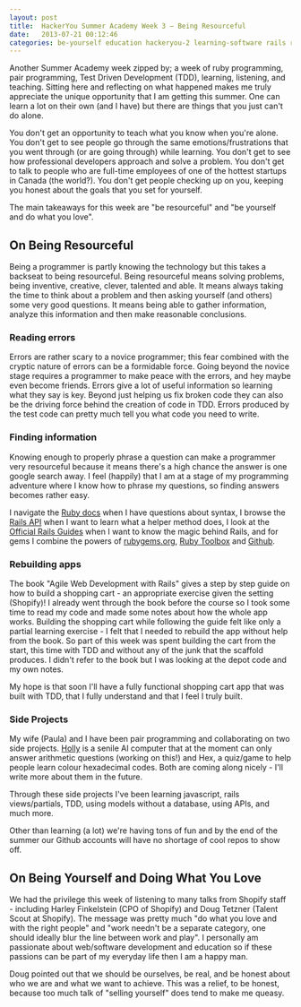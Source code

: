 ```yaml
---
layout: post
title:  HackerYou Summer Academy Week 3 – Being Resourceful
date:   2013-07-21 00:12:46
categories: be-yourself education hackeryou-2 learning-software rails reading-docs reading-errors searching-for-information shopify side-projects web-development
---
```

Another Summer Academy week zipped by; a week of ruby programming, pair programming, Test Driven Development (TDD), learning, listening, and teaching. Sitting here and reflecting on what happened makes me truly appreciate the unique opportunity that I am getting this summer. One can learn a lot on their own (and I have) but there are things that you just can't do alone.

You don't get an opportunity to teach what you know when you're alone. You don't get to see people go through the same emotions/frustrations that you went through (or are going through) while learning. You don't get to see how professional developers approach and solve a problem. You don't get to talk to people who are full-time employees of one of the hottest startups in Canada (the world?). You don't get people checking up on you, keeping you honest about the goals that you set for yourself.

The main takeaways for this week are "be resourceful" and "be yourself and do what you love".
## On Being Resourceful
Being a programmer is partly knowing the technology but this takes a backseat to being resourceful. Being resourceful means solving problems, being inventive, creative, clever, talented and able. It means always taking the time to think about a problem and then asking yourself (and others) some very good questions. It means being able to gather information, analyze this information and then make reasonable conclusions.
### Reading errors
Errors are rather scary to a novice programmer; this fear combined with the cryptic nature of errors can be a formidable force. Going beyond the novice stage requires a programmer to make peace with the errors, and hey maybe even become friends. Errors give a lot of useful information so learning what they say is key. Beyond just helping us fix broken code they can also be the driving force behind the creation of code in TDD. Errors produced by the test code can pretty much tell you what code you need to write.
### Finding information
Knowing enough to properly phrase a question can make a programmer very resourceful because it means there's a high chance the answer is one google search away. I feel (happily) that I am at a stage of my programming adventure where I know how to phrase my questions, so finding answers becomes rather easy.

I navigate the [Ruby docs](http://ruby-doc.org "Ruby Docs") when I have questions about syntax, I browse the [Rails API](http://api.rubyonrails.org "Rails API") when I want to learn what a helper method does, I look at the [Official Rails Guides](http://guides.rubyonrails.org "Rails Guides") when I want to know the magic behind Rails, and for gems I combine the powers of [rubygems.org](http://rubygems.org "Rubygems"), [Ruby Toolbox](https://www.ruby-toolbox.com "Ruby Toolbox") and [Github](http://www.github.com "Github").
### Rebuilding apps
The book "Agile Web Development with Rails" gives a step by step guide on how to build a shopping cart - an appropriate exercise given the setting (Shopify)! I already went through the book before the course so I took some time to read my code and made some notes about how the whole app works. Building the shopping cart while following the guide felt like only a partial learning exercise - I felt that I needed to rebuild the app without help from the book. So part of this week was spent building the cart from the start, this time with TDD and without any of the junk that the scaffold produces. I didn't refer to the book but I was looking at the depot code and my own notes.

My hope is that soon I'll have a fully functional shopping cart app that was built with TDD, that I fully understand and that I feel I truly built.
### Side Projects
My wife (Paula) and I have been pair programming and collaborating on two side projects. [Holly](http://hollyapp.herokuapp.com "Holly App") is a senile AI computer that at the moment can only answer arithmetic questions (working on this!) and Hex, a quiz/game to help people learn colour hexadecimal codes. Both are coming along nicely - I'll write more about them in the future.

Through these side projects I've been learning javascript, rails views/partials, TDD, using models without a database, using APIs, and much more.

Other than learning (a lot) we're having tons of fun and by the end of the summer our Github accounts will have no shortage of cool repos to show off.
## On Being Yourself and Doing What You Love
We had the privilege this week of listening to many talks from Shopify staff - including Harley Finkelstein (CPO of Shopify) and Doug Tetzner (Talent Scout at Shopify). The message was pretty much "do what you love and with the right people" and "work needn't be a separate category, one should ideally blur the line between work and play". I personally am passionate about web/software development and education so if these passions can be part of my everyday life then I am a happy man.

Doug pointed out that we should be ourselves, be real, and be honest about who we are and what we want to achieve. This was a relief, to be honest, because too much talk of "selling yourself" does tend to make me queasy.